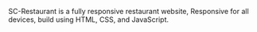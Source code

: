 SC-Restaurant is a fully responsive restaurant website, Responsive for all devices, build using HTML, CSS, and JavaScript.
